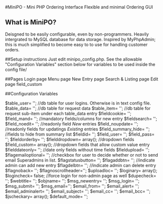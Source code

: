 #MiniPO - Mini PHP Ordering Interface
Flexible and minimal Ordering GUI



## What is MiniPO?

Deisgned to be easily configurable, even by non-programmers.
Heavily intergrated to MySQL database for data storage.
Inspired by MyPhpAdmin; this is much simplified to become 
easy to to use for handling customer orders.

##Setup instructions
Just edit minipo_config.php. See the allowable "Configuration Variables" section below
for variables to be used inside the config file/

##Pages
Login page
Menu page
New Entry page
Search & Listing page 
Edit page
field_custom

##Configuration Variables

$table_user= '';			//db table for user logins. Otherwise is in text config file.
$table_data= '';			//db table for request data
$table_item= '';			//db table for request sub-item under each table_data entry
$fieldcookie= '';
$field_mand= '';					//mandatory fields/columns for new entry
$fieldsearch= '';
$field_noedit= '';				//readonly field *New* entries
$field_noupdate= '';			//readonly fields for updatings *Existing* entries
$field_summary_hide= '';		//fields to hide from summary list
$fieldid= '';
$field_user= '';
$field_pass= '';
$fieldorderby= '';
$fielddropdown= array();	//dropdown fields
$field_custom= array();		//dropdown fields that allow custom value entry
$fielddateonly= '';			//date only fields without time fields
$fieldupload= '';
$flagemailoptional= '';		//checkbox for user to decide whether or not to send email Superadmins in list.
$flagstatusbutton= '';
$flagaddbtn= '';			//indicate admin can add new entry
$flagdelbtn= '';			//indicate admin can delete entry
$flagnoback= '';
$flagnoscrollheader='';
$uploadloc= '';
$loginary= array();
$logincheck= false;			//force login for non-admin page as well
$dupecheck= '';
$webtitle=  '';
$objname= '';
$msg_newentry= '';
$msg_login= '';
$msg_submit= '';
$msg_email='';
$email_from= '';
$email_alert= '';
$email_adminalert= '';
$email_subject= '';
$email_cc= '';
$email_bcc= '';
$jscheckary= array();
$default_mode= '';